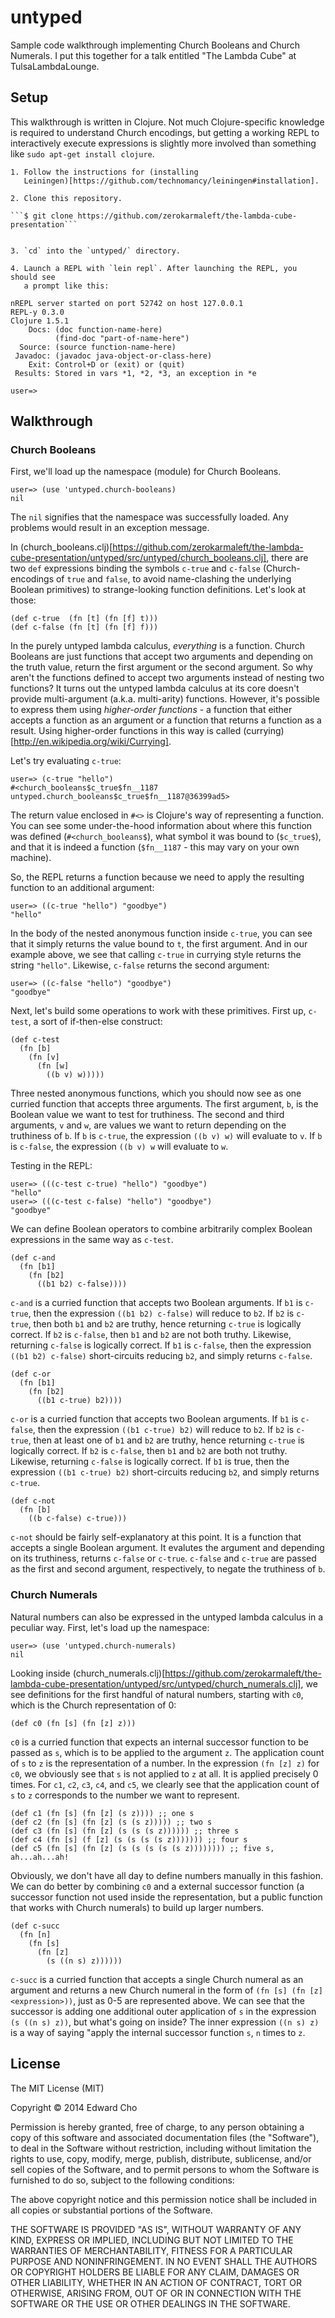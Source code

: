 # untyped

Sample code walkthrough implementing Church Booleans and Church Numerals. I put
this together for a talk entitled "The Lambda Cube" at TulsaLambdaLounge.

## Setup

This walkthrough is written in Clojure. Not much Clojure-specific knowledge is
required to understand Church encodings, but getting a working REPL to
interactively execute expressions is slightly more involved than something like
`sudo apt-get install clojure`.

    1. Follow the instructions for (installing
       Leiningen)[https://github.com/technomancy/leiningen#installation].

    2. Clone this repository.

    ```$ git clone https://github.com/zerokarmaleft/the-lambda-cube-presentation```
    

    3. `cd` into the `untyped/` directory.

    4. Launch a REPL with `lein repl`. After launching the REPL, you should see
       a prompt like this:

```
nREPL server started on port 52742 on host 127.0.0.1
REPL-y 0.3.0
Clojure 1.5.1
    Docs: (doc function-name-here)
          (find-doc "part-of-name-here")
  Source: (source function-name-here)
 Javadoc: (javadoc java-object-or-class-here)
    Exit: Control+D or (exit) or (quit)
 Results: Stored in vars *1, *2, *3, an exception in *e

user=> 
```

## Walkthrough

### Church Booleans

First, we'll load up the namespace (module) for Church Booleans.

```
user=> (use 'untyped.church-booleans)
nil
```

The `nil` signifies that the namespace was successfully loaded. Any problems
would result in an exception message.

In
(church_booleans.clj)[https://github.com/zerokarmaleft/the-lambda-cube-presentation/untyped/src/untyped/church_booleans.clj],
there are two `def` expressions binding the symbols `c-true` and `c-false`
(Church-encodings of `true` and `false`, to avoid name-clashing the underlying
Boolean primitives) to strange-looking function definitions. Let's look at
those:

```
(def c-true  (fn [t] (fn [f] t)))
(def c-false (fn [t] (fn [f] f)))
```

In the purely untyped lambda calculus, *everything* is a function. Church
Booleans are just functions that accept two arguments and depending on the truth
value, return the first argument or the second argument. So why aren't the
functions defined to accept two arguments instead of nesting two functions? It
turns out the untyped lambda calculus at its core doesn't provide multi-argument
(a.k.a. multi-arity) functions. However, it's possible to express them using
*higher-order functions* - a function that either accepts a function as an
argument or a function that returns a function as a result. Using higher-order
functions in this way is called
(currying)[http://en.wikipedia.org/wiki/Currying].

Let's try evaluating `c-true`:

```
user=> (c-true "hello")
#<church_booleans$c_true$fn__1187 untyped.church_booleans$c_true$fn__1187@36399ad5>
```

The return value enclosed in `#<>` is Clojure's way of representing a function.
You can see some under-the-hood information about where this function was
defined (`#<church_booleans$`), what symbol it was bound to (`$c_true$`), and
that it is indeed a function (`$fn__1187` - this may vary on your own machine).

So, the REPL returns a function because we need to apply the resulting function
to an additional argument:

```
user=> ((c-true "hello") "goodbye")
"hello"
```

In the body of the nested anonymous function inside `c-true`, you can see that
it simply returns the value bound to `t`, the first argument. And in our example
above, we see that calling `c-true` in currying style returns the string
`"hello"`. Likewise, `c-false` returns the second argument:

```
user=> ((c-false "hello") "goodbye")
"goodbye"
```

Next, let's build some operations to work with these primitives. First up,
`c-test`, a sort of if-then-else construct:

```
(def c-test
  (fn [b]
    (fn [v]
      (fn [w]
        ((b v) w)))))
```

Three nested anonymous functions, which you should now see as one curried
function that accepts three arguments. The first argument, `b`, is the Boolean
value we want to test for truthiness. The second and third arguments, `v` and
`w`, are values we want to return depending on the truthiness of `b`. If `b` is
`c-true`, the expression `((b v) w)` will evaluate to `v`. If `b` is `c-false`,
the expression `((b v) w` will evaluate to `w`.

Testing in the REPL:

```
user=> (((c-test c-true) "hello") "goodbye")
"hello"
user=> (((c-test c-false) "hello") "goodbye")
"goodbye"
```

We can define Boolean operators to combine arbitrarily complex Boolean
expressions in the same way as `c-test`.

```
(def c-and
  (fn [b1]
    (fn [b2]
      ((b1 b2) c-false))))
```

`c-and` is a curried function that accepts two Boolean arguments. If `b1` is
`c-true`, then the expression `((b1 b2) c-false)` will reduce to `b2`. If `b2`
is `c-true`, then both `b1` and `b2` are truthy, hence returning `c-true` is
logically correct. If `b2` is `c-false`, then `b1` and `b2` are not both truthy.
Likewise, returning `c-false` is logically correct. If `b1` is `c-false`, then
the expression `((b1 b2) c-false)` short-circuits reducing `b2`, and simply
returns `c-false`.

```
(def c-or
  (fn [b1]
    (fn [b2]
      ((b1 c-true) b2))))
```

`c-or` is a curried function that accepts two Boolean arguments. If `b1` is
`c-false`, then the expression `((b1 c-true) b2)` will reduce to `b2`. If `b2`
is `c-true`, then at least one of `b1` and `b2` are truthy, hence returning
`c-true` is logically correct. If `b2` is `c-false`, then `b1` and `b2` are both
not truthy. Likewise, returning `c-false` is logically correct. If `b1` is true,
then the expression `((b1 c-true) b2)` short-circuits reducing `b2`, and simply
returns `c-true`.

```
(def c-not
  (fn [b]
    ((b c-false) c-true)))
```

`c-not` should be fairly self-explanatory at this point. It is a function that
accepts a single Boolean argument. It evalutes the argument and depending on its
truthiness, returns `c-false` or `c-true`. `c-false` and `c-true` are passed as
the first and second argument, respectively, to negate the truthiness of `b`.

### Church Numerals

Natural numbers can also be expressed in the untyped lambda calculus in a peculiar way.
First, let's load up the namespace:

```
user=> (use 'untyped.church-numerals)
nil
```

Looking inside
(church_numerals.clj)[https://github.com/zerokarmaleft/the-lambda-cube-presentation/untyped/src/untyped/church_numerals.clj],
we see definitions for the first handful of natural numbers, starting with `c0`,
which is the Church representation of 0:

```
(def c0 (fn [s] (fn [z] z)))
```

`c0` is a curried function that expects an internal successor function to be
passed as `s`, which is to be applied to the argument `z`. The application count
of `s` to `z` is the representation of a number. In the expression `(fn [z] z)`
for `c0`, we obviously see that `s` is not applied to `z` at all. It is applied
precisely 0 times. For `c1`, `c2`, `c3`, `c4`, and `c5`, we clearly see that the
application count of `s` to `z` corresponds to the number we want to represent.

```
(def c1 (fn [s] (fn [z] (s z)))) ;; one s
(def c2 (fn [s] (fn [z] (s (s z))))) ;; two s
(def c3 (fn [s] (fn [z] (s (s (s z)))))) ;; three s
(def c4 (fn [s] (f [z] (s (s (s (s z))))))) ;; four s
(def c5 (fn [s] (fn [z] (s (s (s (s (s z)))))))) ;; five s, ah...ah...ah!
```

Obviously, we don't have all day to define numbers manually in this fashion. We
can do better by combining `c0` and a external successor function (a successor
function not used inside the representation, but a public function that works
with Church numerals) to build up larger numbers.

```
(def c-succ
  (fn [n]
    (fn [s]
      (fn [z]
        (s ((n s) z))))))
```

`c-succ` is a curried function that accepts a single Church numeral as an
argument and returns a new Church numeral in the form of `(fn [s] (fn [z]
<expression>))`, just as 0-5 are represented above. We can see that the
successor is adding one additional outer application of `s` in the expression
`(s ((n s) z))`, but what's going on inside? The inner expression `((n s) z)` is
a way of saying "apply the internal successor function `s`, `n` times to `z`.

## License

The MIT License (MIT)

Copyright © 2014 Edward Cho

Permission is hereby granted, free of charge, to any person obtaining a copy
of this software and associated documentation files (the "Software"), to deal
in the Software without restriction, including without limitation the rights
to use, copy, modify, merge, publish, distribute, sublicense, and/or sell
copies of the Software, and to permit persons to whom the Software is
furnished to do so, subject to the following conditions:

The above copyright notice and this permission notice shall be included in
all copies or substantial portions of the Software.

THE SOFTWARE IS PROVIDED "AS IS", WITHOUT WARRANTY OF ANY KIND, EXPRESS OR
IMPLIED, INCLUDING BUT NOT LIMITED TO THE WARRANTIES OF MERCHANTABILITY,
FITNESS FOR A PARTICULAR PURPOSE AND NONINFRINGEMENT. IN NO EVENT SHALL THE
AUTHORS OR COPYRIGHT HOLDERS BE LIABLE FOR ANY CLAIM, DAMAGES OR OTHER
LIABILITY, WHETHER IN AN ACTION OF CONTRACT, TORT OR OTHERWISE, ARISING FROM,
OUT OF OR IN CONNECTION WITH THE SOFTWARE OR THE USE OR OTHER DEALINGS IN
THE SOFTWARE.
